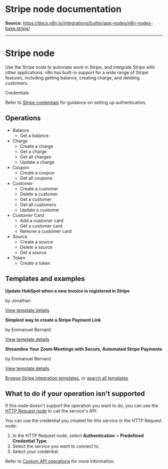 # Stripe node documentation

**Source:** https://docs.n8n.io/integrations/builtin/app-nodes/n8n-nodes-base.stripe/

---

# Stripe node

Use the Stripe node to automate work in Stripe, and integrate Stripe with other applications. n8n has built-in support for a wide range of Stripe features, including getting balance, creating charge, and deleting customers.

Credentials

Refer to [Stripe credentials](../../credentials/stripe/) for guidance on setting up authentication.

## Operations

- Balance
  - Get a balance
- Charge
  - Create a charge
  - Get a charge
  - Get all charges
  - Update a charge
- Coupon
  - Create a coupon
  - Get all coupons
- Customer
  - Create a customer
  - Delete a customer
  - Get a customer
  - Get all customers
  - Update a customer
- Customer Card
  - Add a customer card
  - Get a customer card
  - Remove a customer card
- Source
  - Create a source
  - Delete a source
  - Get a source
- Token
  - Create a token

## Templates and examples

**Update HubSpot when a new invoice is registered in Stripe**

by Jonathan

[View template details](https://n8n.io/workflows/1468-update-hubspot-when-a-new-invoice-is-registered-in-stripe/)

**Simplest way to create a Stripe Payment Link**

by Emmanuel Bernard

[View template details](https://n8n.io/workflows/2195-simplest-way-to-create-a-stripe-payment-link/)

**Streamline Your Zoom Meetings with Secure, Automated Stripe Payments**

by Emmanuel Bernard

[View template details](https://n8n.io/workflows/2192-streamline-your-zoom-meetings-with-secure-automated-stripe-payments/)

[Browse Stripe integration templates](https://n8n.io/integrations/stripe/), or [search all templates](https://n8n.io/workflows/)

## What to do if your operation isn't supported

If this node doesn't support the operation you want to do, you can use the [HTTP Request node](../../core-nodes/n8n-nodes-base.httprequest/) to call the service's API.

You can use the credential you created for this service in the HTTP Request node:

1. In the HTTP Request node, select **Authentication** > **Predefined Credential Type**.
2. Select the service you want to connect to.
3. Select your credential.

Refer to [Custom API operations](../../../custom-operations/) for more information.
